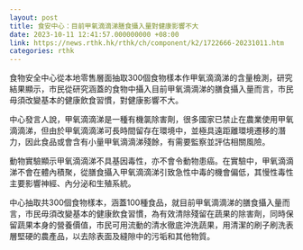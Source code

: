 ```yaml
---
layout: post
title: 食安中心：目前甲氧滴滴涕膳食攝入量對健康影響不大
date: 2023-10-11 12:41:57.000000000 +08:00
link: https://news.rthk.hk/rthk/ch/component/k2/1722666-20231011.htm
categories: rthk
---
```


食物安全中心從本地零售層面抽取300個食物樣本作甲氧滴滴涕的含量檢測，研究結果顯示，市民從研究涵蓋的食物中攝入目前甲氧滴滴涕的膳食攝入量而言，市民毋須改變基本的健康飲食習慣，對健康影響不大。

中心發言人說，甲氧滴滴涕是一種有機氯除害劑，很多國家已禁止在農業使用甲氧滴滴涕，但由於甲氧滴滴涕可長時間留存在環境中，並極具遠距離環境遷移的潛力，因此食品或會含有小量甲氧滴滴涕殘餘，有需要監察並評估相關風險。

動物實驗顯示甲氧滴滴涕不具基因毒性，亦不會令動物患癌。在實驗中，甲氧滴滴涕不會在體內積聚，從膳食攝入甲氧滴滴涕引致急性中毒的機會偏低，其慢性毒性主要影響神經、內分泌和生殖系統。

中心抽取共300個食物樣本，涵蓋100種食品，就目前甲氧滴滴涕的膳食攝入量而言，市民毋須改變基本的健康飲食習慣，為有效清除殘留在蔬果的除害劑，同時保留蔬果本身的營養價值，市民可用流動的清水徹底沖洗蔬果，用清潔的刷子刷洗表層堅硬的農產品，以去除表面及縫隙中的污垢和其他物質。
